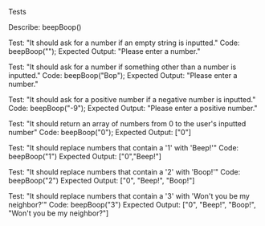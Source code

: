 Tests

Describe: beepBoop()

Test: "It should ask for a number if an empty string is inputted."
Code: beepBoop("");
Expected Output: "Please enter a number."

Test: "It should ask for a number if something other than a number is inputted."
Code: beepBoop("Bop");
Expected Output: "Please enter a number."

Test: "It should ask for a positive number if a negative number is inputted."
Code: beepBoop("-9");
Expected Output: "Please enter a positive number."

Test: "It should return an array of numbers from 0 to the user's inputted number"
Code: beepBoop("0");
Expected Output: ["0"]

Test: "It should replace numbers that contain a '1' with 'Beep!'"
Code: beepBoop("1")
Expected Output: ["0","Beep!"]

Test: "It should replace numbers that contain a '2' with 'Boop!'"
Code: beepBoop("2")
Expected Output: ["0", "Beep!", "Boop!"]

Test: "It should replace numbers that contain a '3' with 'Won't you be my neighbor?'"
Code: beepBoop("3")
Expected Output: ["0", "Beep!", "Boop!", "Won't you be my neighbor?"]